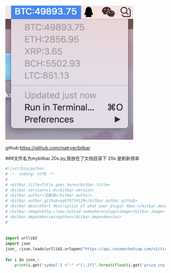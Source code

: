 ![](/assets/WX20180328-165818@2x.png)

github:https://github.com/matryer/bitbar

###文件名为mybitbar.20s.py,我放在了文档目录下
20s 是刷新频率
```python
#!/usr/bin/python
# -*- coding: utf8 -*-
#
# <bitbar.title>Title goes here</bitbar.title>
# <bitbar.version>v1.0</bitbar.version>
# <bitbar.author>沈嘉诚</bitbar.author>
# <bitbar.author.github>qq976739120</bitbar.author.github>
# <bitbar.desc>Short description of what your plugin does.</bitbar.desc>
# <bitbar.image>http://www.hosted-somewhere/pluginimage</bitbar.image>
# <bitbar.dependencies>python</bitbar.dependencies>
#


import urllib2
import json
json_ =json.loads(urllib2.urlopen("https://api.coinmarketcap.com/v1/ticker/?convert=CNY&limit=5").read())

for i in json_:
    print(i.get('symbol') +":" +"{:.2f}".format(float(i.get('price_cny'))))
```